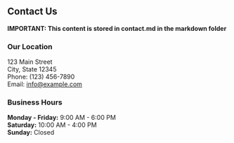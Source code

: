 ## Contact Us

 **IMPORTANT: This content is stored in contact.md in the markdown folder**


### Our Location

123 Main Street  
City, State 12345  
Phone: (123) 456-7890  
Email: info@example.com

### Business Hours

**Monday - Friday:** 9:00 AM - 6:00 PM  
**Saturday:** 10:00 AM - 4:00 PM  
**Sunday:** Closed
